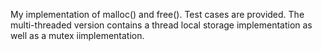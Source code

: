 My implementation of malloc() and free(). Test cases are provided. The multi-threaded version contains a thread local storage implementation as well as a mutex iimplementation.
